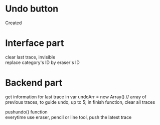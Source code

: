 # Undo button   
Created 

# Interface part
clear last trace, invisible   
replace category's ID by eraser's ID    


# Backend part    

get information for last trace in 
var undoArr = new Array() // array of previous traces, to guide undo, up to 5; in finish function, clear all traces      


pushundo() function     
everytime use eraser, pencil or line tool, push the latest trace
